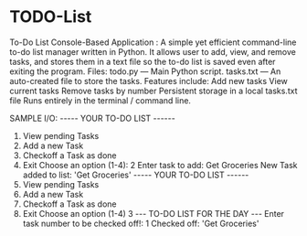 # TODO-List
To-Do List Console-Based Application :
A simple  yet efficient command-line to-do list manager written in Python.
It allows user to add, view, and remove tasks, and stores them in a text file so the to-do list is saved even after  exiting the program.
Files:
todo.py — Main Python script.
tasks.txt — An auto-created file to store the tasks.
Features include:
Add new tasks
View current tasks
Remove tasks by number
Persistent storage in a local tasks.txt file
Runs entirely in the terminal / command line.

SAMPLE I/O:
----- YOUR TO-DO LIST ------
1. View pending Tasks
2. Add a new Task
3. Checkoff a Task as done
4. Exit
Choose an option (1-4): 2
Enter task to add: Get Groceries
New Task added to list: 'Get Groceries'
----- YOUR TO-DO LIST ------
1. View pending Tasks
2. Add a new Task
3. Checkoff a Task as done
4. Exit
Choose an option (1-4) 3
--- TO-DO LIST FOR THE DAY ---
Enter task number to be checked off!: 1
Checked off: 'Get Groceries'
